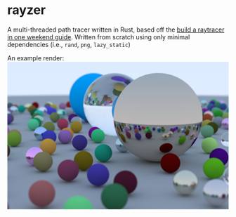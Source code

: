 # rayzer

A multi-threaded path tracer written in Rust, based off the [build a raytracer in one weekend guide](https://raytracing.github.io/books/RayTracingInOneWeekend.html). Written from scratch using only minimal dependencies (i.e., `rand`, `png`, `lazy_static`)

An example render:
![Example Render](./assets/output.png)
